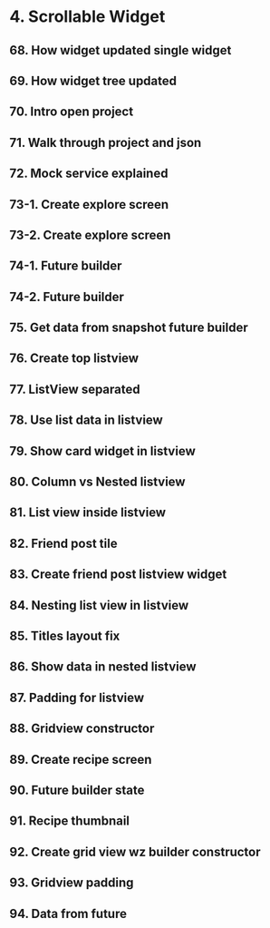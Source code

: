 # 4. Scrollable Widget

## 68. How widget updated single widget
## 69. How widget tree updated
## 70. Intro open project
## 71. Walk through project and json
## 72. Mock service explained
## 73-1. Create explore screen
## 73-2. Create explore screen
## 74-1. Future builder
## 74-2. Future builder
## 75. Get data from snapshot future builder
## 76. Create top listview
## 77. ListView separated
## 78. Use list data in listview
## 79. Show card widget in listview
## 80. Column vs Nested listview
## 81. List view inside listview
## 82. Friend post tile
## 83. Create friend post listview widget
## 84. Nesting list view in listview
## 85. Titles layout fix
## 86. Show data in nested listview
## 87. Padding for listview
## 88. Gridview constructor
## 89. Create recipe screen
## 90. Future builder state
## 91. Recipe thumbnail
## 92. Create grid view wz builder constructor
## 93. Gridview padding
## 94. Data from future